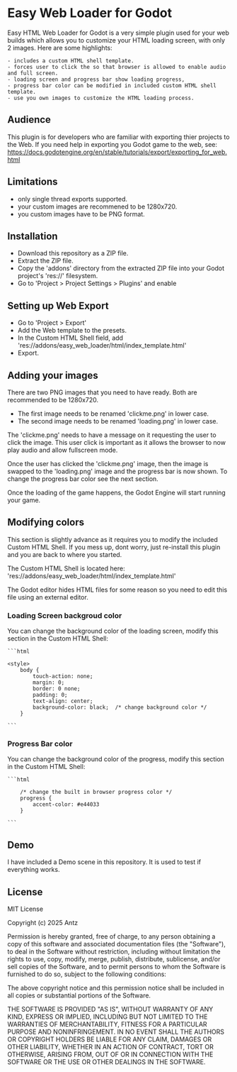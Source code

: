 # Easy Web Loader for Godot

Easy HTML Web Loader for Godot is a very simple plugin used for your web builds
which allows you to customize your HTML loading screen, with only 2 images.  Here are some highlights:
	
	- includes a custom HTML shell template.
	- forces user to click the so that browser is allowed to enable audio and full screen.
	- loading screen and progress bar show loading progress,
	- progress bar color can be modified in included custom HTML shell template.
	- use you own images to customize the HTML loading process.

## Audience

This plugin is for developers who are familiar with exporting thier projects to the Web.
If you need help in exporting you Godot game to the web, see: https://docs.godotengine.org/en/stable/tutorials/export/exporting_for_web.html

## Limitations

- only single thread exports supported.
- your custom images are recommened to be 1280x720.
- you custom images have to be PNG format.

## Installation

- Download this repository as a ZIP file.
- Extract the ZIP file.
- Copy the 'addons' directory from the extracted ZIP file into your Godot project's 'res://' filesystem.
- Go to 'Project > Project Settings > Plugins' and enable

## Setting up Web Export

- Go to 'Project > Export'
- Add the Web template to the presets.
- In the Custom HTML Shell field, add 'res://addons/easy_web_loader/html/index_template.html'
- Export. 

## Adding your images

There are two PNG images that you need to have ready.  Both are recommended to be 1280x720.

- The first image needs to be renamed 'clickme.png' in lower case.
- The second image needs to be renamed 'loading.png' in lower case.

The 'clickme.png' needs to have a message on it requesting the user to click the image.
This user click is important as it allows the browser to now play audio and allow
fullscreen mode.

Once the user has clicked the 'clickme.png' image, then the image is swapped to the
'loading.png' image and the progress bar is now shown.  To change the progress bar color see the next section.

Once the loading of the game happens, the Godot Engine will start running your game.

## Modifying colors

This section is slightly advance as it requires you to modify the included 
Custom HTML Shell.  If you mess up, dont worry, just re-install this plugin and
you are back to where you started.

The Custom HTML Shell is located here: 'res://addons/easy_web_loader/html/index_template.html'

The Godot editor hides HTML files for some reason so you need to edit this file
using an external editor.

### Loading Screen backgroud color

You can change the background color of the loading screen, modify this section in 
the Custom HTML Shell:
	
	```html

	<style>
		body {
			touch-action: none;
			margin: 0;
			border: 0 none;
			padding: 0;
			text-align: center;
			background-color: black;  /* change background color */
		}
	
	```
### Progress Bar color

You can change the background color of the progress, modify this section in 
the Custom HTML Shell:
	
	```html
	
		/* change the built in browser progress color */
		progress {
			accent-color: #e44033
		}
	
	```

## Demo

I have included a Demo scene in this repository.  It is used to test if 
everything works.

## License

MIT License

Copyright (c) 2025 Antz

Permission is hereby granted, free of charge, to any person obtaining a copy
of this software and associated documentation files (the "Software"), to deal
in the Software without restriction, including without limitation the rights
to use, copy, modify, merge, publish, distribute, sublicense, and/or sell
copies of the Software, and to permit persons to whom the Software is
furnished to do so, subject to the following conditions:

The above copyright notice and this permission notice shall be included in all
copies or substantial portions of the Software.

THE SOFTWARE IS PROVIDED "AS IS", WITHOUT WARRANTY OF ANY KIND, EXPRESS OR
IMPLIED, INCLUDING BUT NOT LIMITED TO THE WARRANTIES OF MERCHANTABILITY,
FITNESS FOR A PARTICULAR PURPOSE AND NONINFRINGEMENT. IN NO EVENT SHALL THE
AUTHORS OR COPYRIGHT HOLDERS BE LIABLE FOR ANY CLAIM, DAMAGES OR OTHER
LIABILITY, WHETHER IN AN ACTION OF CONTRACT, TORT OR OTHERWISE, ARISING FROM,
OUT OF OR IN CONNECTION WITH THE SOFTWARE OR THE USE OR OTHER DEALINGS IN THE
SOFTWARE.
